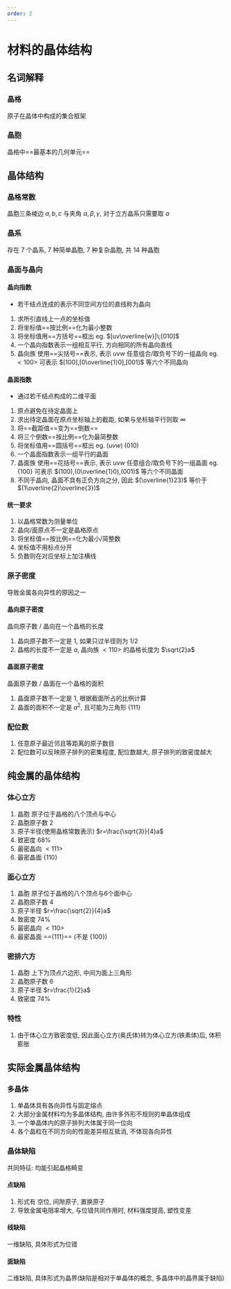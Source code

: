 ```yaml
---
order: 2
---
```


# 材料的晶体结构

## 名词解释
### 晶格
原子在晶体中构成的集合框架
### 晶胞
晶格中==最基本的几何单元==

## 晶体结构
### 晶格常数
晶胞三条棱边 $a,b,c$ 与夹角 $\alpha,\beta,\gamma$, 对于立方晶系只需要取 $a$

### 晶系
存在 $7$ 个晶系, $7$ 种简单晶胞, $7$ 种复杂晶胞, 共 $14$ 种晶胞

### 晶面与晶向

#### 晶向指数
* 若干结点连成的表示不同空间方位的直线称为晶向
1. 求所引直线上一点的坐标值
2. 将坐标值==按比例==化为最小整数
3. 将坐标值用==方括号==框出
eg. $[uv\overline{w}]\;[010]$
4. 一个晶向指数表示一组相互平行, 方向相同的所有晶向直线
5. 晶向族 使用==尖括号==表示, 表示 $uvw$ 任意组合/取负号下的一组晶向
eg. $<100>$ 可表示 $[100],[0\overline{1}0],[001]$ 等六个不同晶向

#### 晶面指数
* 通过若干结点构成的二维平面
1. 原点避免在待定晶面上
2. 求出待定晶面在原点坐标轴上的截距, 如果与坐标轴平行则取 $\infty$
3. 将==截距值==变为==倒数==
4. 将三个倒数==按比例==化为最简整数
5. 将坐标值用==圆括号==框出
    eg. $(uvw)\;(010)$
6. 一个晶面指数表示一组平行的晶面
7. 晶面族 使用==花括号==表示, 表示 $uvw$ 任意组合/取负号下的一组晶面
eg. $\{100\}$ 可表示 $(100),(0\overline{1}0),(001)$ 等六个不同晶面
8. 不同于晶向, 晶面不具有正负方向之分, 因此 $(\overline{1}23)$ 等价于 $(1\overline{2}\overline{3})$

#### 统一要求
1. 以晶格常数为测量单位
2. 晶向/面原点不一定是晶格原点
3. 将坐标值==按比例==化为最小/简整数
4. 坐标值不用标点分开
5. 负数则在对应坐标上加注横线

### 原子密度
导致金属各向异性的原因之一
#### 晶向原子密度
晶向原子数 / 晶向在一个晶格的长度
1. 晶向原子数不一定是 $1$, 如果只过半径则为 $1/2$
2. 晶格的长度不一定是 $a$, 晶向族 $<110>$ 的晶格长度为 $\sqrt{2}a$
#### 晶面原子密度
晶面原子数 / 晶面在一个晶格的面积
1. 晶面原子数不一定是 $1$, 根据截面所占的比例计算
2. 晶面的面积不一定是 $a^2$, 且可能为三角形 $\{111\}$

### 配位数
1. 任意原子最近邻且等距离的原子数目
2. 配位数可以反映原子排列的密集程度, 配位数越大, 原子排列的致密度越大

## 纯金属的晶体结构
### 体心立方
1. 晶胞 原子位于晶格的八个顶点与中心
2. 晶胞原子数 $2$
3. 原子半径(使用晶格常数表示) $r=\frac{\sqrt{3}}{4}a$
4. 致密度 $68\%$
5. 最密晶向 $<111>$
6. 最密晶面 $\{110\}$

### 面心立方
1. 晶胞 原子位于晶格的八个顶点与6个面中心
2. 晶胞原子数 $4$
3. 原子半径 $r=\frac{\sqrt{2}}{4}a$
4. 致密度 $74\%$
5. 最密晶向 $<110>$
6. 最密晶面 ==$\{111\}$== (不是 $\{100\}$)

### 密排六方
1. 晶胞 上下为顶点六边形, 中间为面上三角形
2. 晶胞原子数 $6$
3. 原子半径 $r=\frac{1}{2}a$
4. 致密度 $74\%$

### 特性
1. 由于体心立方致密度低, 因此面心立方(奥氏体)转为体心立方(铁素体)后, 体积膨胀

## 实际金属晶体结构
### 多晶体
1. 单晶体具有各向异性与固定熔点
2. 大部分金属材料均为多晶体结构, 由许多外形不规则的单晶体组成
3. 一个单晶体内的原子排列大体属于同一位向
4. 各个晶粒在不同方向的性能差异相互抵消, 不体现各向异性

### 晶体缺陷

共同特征: 均能引起晶格畸变

#### 点缺陷
1. 形式有 空位, 间隙原子, 置换原子
2. 导致金属电阻率增大, 与位错共同作用时, 材料强度提高, 塑性变差

#### 线缺陷
一维缺陷, 具体形式为位错

#### 面缺陷
二维缺陷, 具体形式为晶界(缺陷是相对于单晶体的概念, 多晶体中的晶界属于缺陷)


